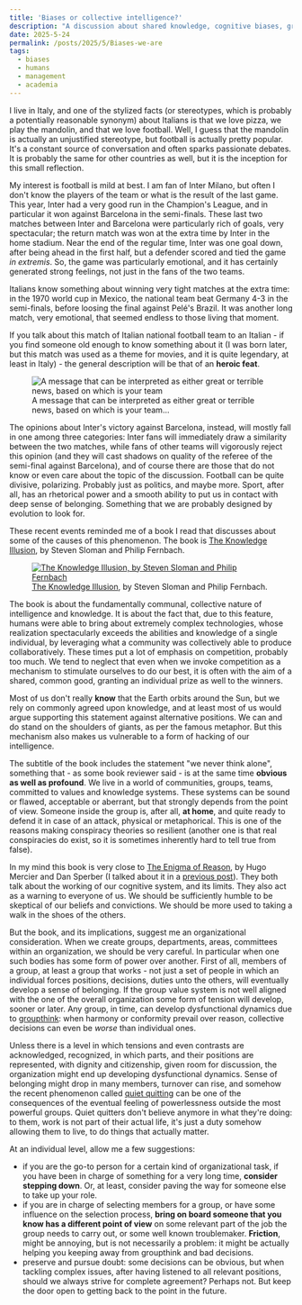 ```yaml
---
title: 'Biases or collective intelligence?'
description: "A discussion about shared knowledge, cognitive biases, group dynamics, and their influence our beliefs and decision-making, drawing on insights from psychology and organizational behavior."
date: 2025-5-24
permalink: /posts/2025/5/Biases-we-are
tags:
  - biases
  - humans
  - management
  - academia
---
```


I live in Italy, and one of the stylized facts (or stereotypes, which is probably a potentially reasonable synonym) about Italians is that we love pizza, we play the mandolin, and that we love football. Well, I guess that the mandolin is actually an unjustified stereotype, but football is actually pretty popular. It's a constant source of conversation and often sparks passionate debates. It is probably the same for other countries as well, but it is the inception for this small reflection.

My interest is football is mild at best. I am fan of Inter Milano, but often I don't know the players of the team or what is the result of the last game. This year, Inter had a very good run in the Champion's League, and in particular it won against Barcelona in the semi-finals. These last two matches between Inter and Barcelona were particularly rich of goals, very spectacular; the return match was won at the extra time by Inter in the home stadium. Near the end of the regular time, Inter was one goal down, after being ahead in the first half, but a defender scored and tied the game _in extremis_. So, the game was particularly emotional, and it has certainly generated strong feelings, not just in the fans of the two teams.

Italians know something about winning very tight matches at the extra time: in the 1970 world cup in Mexico, the national team beat Germany 4-3 in the semi-finals, before loosing the final against Pelé's Brazil. It was another long match, very emotional, that seemed endless to those living that moment.

If you talk about this match of Italian national football team to an Italian - if you find someone old enough to know something about it (I was born later, but this match was used as a theme for movies, and it is quite legendary, at least in Italy) - the general description will be that of an **heroic feat**.

<figure>
  <img src="https://upload.wikimedia.org/wikipedia/commons/thumb/3/3c/VAR_decision.jpg/1920px-VAR_decision.jpg" alt="A message that can be interpreted as either great or terrible news, based on which is your team"/>
  <figcaption>A message that can be interpreted as either great or terrible news, based on which is your team...</figcaption>
</figure>

The opinions about Inter's victory against Barcelona, instead, will mostly fall in one among three categories: Inter fans will immediately draw a similarity between the two matches, while fans of other teams will vigorously reject this opinion (and they will cast shadows on quality of the referee of the semi-final against Barcelona), and of course there are those that do not know or even care about the topic of the discussion. Football can be quite divisive, polarizing. Probably just as politics, and maybe more. Sport, after all, has an rhetorical power and a smooth ability to put us in contact with deep sense of belonging. Something that we are probably designed by evolution to look for.

These recent events reminded me of a book I read that discusses about some of the causes of this phenomenon. The book is <a href="https://www.philipfernbach.com/the-knowledge-illusion">The Knowledge Illusion</a>, by Steven Sloman and Philip Fernbach.

<figure>
  <a href="https://www.philipfernbach.com/the-knowledge-illusion"><img src="https://images-na.ssl-images-amazon.com/images/S/compressed.photo.goodreads.com/books/1474600243i/30780235.jpg" alt="The Knowledge Illusion, by Steven Sloman and Philip Fernbach"/></a>
  <figcaption><a href="https://www.philipfernbach.com/the-knowledge-illusion">The Knowledge Illusion</a>, by Steven Sloman and Philip Fernbach.</figcaption>
</figure>

The book is about the fundamentally communal, collective nature of intelligence and knowledge. It is about the fact that, due to this feature, humans were able to bring about extremely complex technologies, whose realization spectacularly exceeds the abilities and knowledge of a single individual, by leveraging what a community was collectively able to produce collaboratively. These times put a lot of emphasis on competition, probably too much. We tend to neglect that even when we invoke competition as a mechanism to stimulate ourselves to do our best, it is often with the aim of a shared, common good, granting an individual prize as well to the winners.

Most of us don't really **know** that the Earth orbits around the Sun, but we rely on commonly agreed upon knowledge, and at least most of us would argue supporting this statement against alternative positions. We can and do stand on the shoulders of giants, as per the famous metaphor. But this mechanism also makes us vulnerable to a form of hacking of our intelligence.

The subtitle of the book includes the statement "we never think alone", something that - as some book reviewer said - is at the same time **obvious as well as profound**. We live in a world of communities, groups, teams, committed to values and knowledge systems. These systems can be sound or flawed, acceptable or aberrant, but that strongly depends from the point of view. Someone inside the group is, after all, **at home**, and quite ready to defend it in case of an attack, physical or metaphorical. This is one of the reasons making conspiracy theories so resilient (another one is that real conspiracies do exist, so it is sometimes inherently hard to tell true from false).

In my mind this book is very close to <a href="https://www.hup.harvard.edu/books/9780674237827" target="blank">The Enigma of Reason</a>, by Hugo Mercier and Dan Sperber (I talked about it in a [previous post](https://giuseppevizzari.github.io/posts/2025/2/Enigma-of-reason-reloaded)). They both talk about the working of our cognitive system, and its limits. They also act as a warning to everyone of us. We should be sufficiently humble to be skeptical of our beliefs and convictions. We should be more used to taking a walk in the shoes of the others.

But the book, and its implications, suggest me an organizational consideration. When we create groups, departments, areas, committees within an organization, we should be very careful. In particular when one such bodies has some form of power over another. First of all, members of a group, at least a group that works - not just a set of people in which an individual forces positions, decisions, duties unto the others, will eventually develop a sense of belonging. If the group value system is not well aligned with the one of the overall organization some form of tension will develop, sooner or later. Any group, in time, can develop dysfunctional dynamics due to [groupthink](https://en.wikipedia.org/wiki/Groupthink): when harmony or conformity prevail over reason, collective decisions can even be _worse_ than individual ones.

Unless there is a level in which tensions and even contrasts are acknowledged, recognized, in which parts, and their positions are represented, with dignity and citizenship, given room for discussion, the organization might end up developing dysfunctional dynamics. Sense of belonging might drop in many members, turnover can rise, and somehow the recent phenomenon called [quiet quitting](https://www.npr.org/sections/money/2022/09/13/1122059402/the-economics-behind-quiet-quitting-and-what-we-should-call-it-instead) can be one of the consequences of the eventual feeling of powerlessness outside the most powerful groups. Quiet quitters don't believe anymore in what they're doing: to them, work is not part of their actual life, it's just a duty somehow allowing them to live, to do things that actually matter.

At an individual level, allow me a few suggestions:

- if you are the go-to person for a certain kind of organizational task, if you have been in charge of something for a very long time, **consider stepping down**. Or, at least, consider paving the way for someone else to take up your role.
- if you are in charge of selecting members for a group, or have some influence on the selection process, **bring on board someone that you know has a different point of view** on some relevant part of the job the group needs to carry out, or some well known troublemaker. **Friction**, might be annoying, but is not necessarily a problem: it might be actually helping you keeping away from groupthink and bad decisions.
- preserve and pursue doubt: some decisions can be obvious, but when tackling complex issues, after having listened to all relevant positions, should we always strive for complete agreement? Perhaps not. But keep the door open to getting back to the point in the future.
